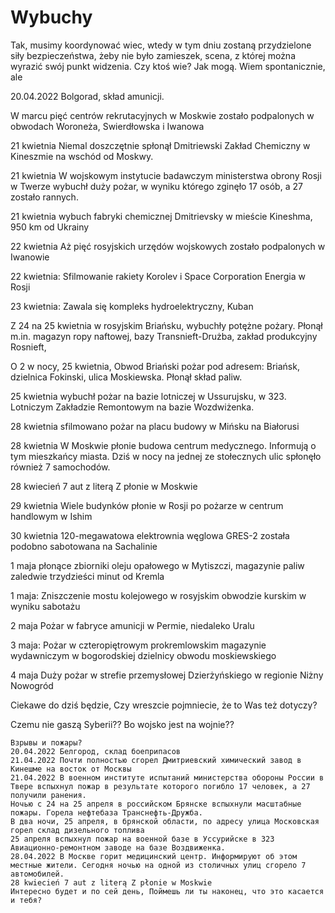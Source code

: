 # Wybuchy

Tak, musimy koordynować wiec, wtedy w tym dniu zostaną przydzielone siły bezpieczeństwa, żeby nie było zamieszek, scena, z której można wyrazić swój punkt widzenia. Czy ktoś wie? Jak mogą. Wiem spontanicznie, ale


20.04.2022 Bolgorad, skład amunicji.

W marcu pięć centrów rekrutacyjnych w Moskwie zostało podpalonych w obwodach Woroneża, Swierdłowska i Iwanowa

21 kwietnia Niemal doszczętnie spłonął Dmitriewski Zakład Chemiczny w Kineszmie na wschód od Moskwy.

21 kwietnia W wojskowym instytucie badawczym ministerstwa obrony Rosji w Twerze wybuchł duży pożar, w wyniku którego zginęło 17 osób, a 27 zostało rannych.

21 kwietnia wybuch fabryki chemicznej Dmitrievsky w mieście Kineshma, 950 km od Ukrainy

22 kwietnia Aż pięć rosyjskich urzędów wojskowych zostało podpalonych w Iwanowie 

22 kwietnia: Sfilmowanie rakiety Korolev i Space Corporation Energia w Rosji

23 kwietnia:  Zawala się kompleks hydroelektryczny, Kuban 

Z 24 na 25 kwietnia w rosyjskim Briańsku, wybuchły potężne pożary. Płonął m.in. magazyn ropy naftowej, bazy Transnieft-Drużba, zakład produkcyjny Rosnieft, 

O 2 w nocy, 25 kwietnia, Obwod Briański pożar pod adresem: Briańsk, dzielnica Fokinski, ulica Moskiewska. Płonął skład paliw.

25 kwietnia wybuchł pożar na bazie lotniczej w Ussurujsku, w 323. Lotniczym Zakładzie Remontowym na bazie Wozdwiżenka.

28 kwietnia sfilmowano pożar na placu budowy w Mińsku na Białorusi

28 kwietnia W Moskwie płonie budowa centrum medycznego. Informują o tym mieszkańcy miasta. Dziś w nocy na jednej ze stołecznych ulic spłonęło również 7 samochodów.

28 kwiecień 7 aut z literą Z płonie w Moskwie

29 kwietnia Wiele budynków płonie w Rosji po pożarze w centrum handlowym w Ishim 

30 kwietnia 120-megawatowa elektrownia węglowa GRES-2 została podobno sabotowana na Sachalinie

1 maja płonące zbiorniki oleju opałowego w Mytiszczi, magazynie paliw zaledwie trzydzieści minut od Kremla

1 maja: Zniszczenie mostu kolejowego w rosyjskim obwodzie kurskim w wyniku sabotażu

2 maja Pożar w fabryce amunicji w Permie, niedaleko Uralu

3 maja: Pożar w czteropiętrowym prokremlowskim magazynie wydawniczym w bogorodskiej dzielnicy obwodu moskiewskiego

4 maja Duży pożar w strefie przemysłowej Dzierżyńskiego w regionie Niżny Nowogród

Ciekawe do dziś będzie, Czy wreszcie pojmniecie, że to Was też dotyczy?

Czemu nie gaszą Syberii?? Bo wojsko jest na wojnie?? 

```
Взрывы и пожары?
20.04.2022 Белгород, склад боеприпасов
21.04.2022 Почти полностью сгорел Дмитриевский химический завод в Кинешме на восток от Москвы
21.04.2022 В военном институте испытаний министерства обороны России в Твере вспыхнул пожар в результате которого погибло 17 человек, а 27 получили ранения.
Ночью с 24 на 25 апреля в российском Брянске вспыхнули масштабные пожары. Горела нефтебаза Транснефть-Дружба.
В два ночи, 25 апреля, в брянской области, по адресу улица Московская горел склад дизельного топлива
25 апреля вспыхнул пожар на военной базе в Уссурийске в 323 Авиационно-ремонтном заводе на базе Воздвиженка.
28.04.2022 В Москве горит медицинский центр. Информируют об этом местные жители. Сегодня ночью на одной из столичных улиц сгорело 7 автомобилей. 
28 kwiecień 7 aut z literą Z płonie w Moskwie
Интересно будет и по сей день, Поймешь ли ты наконец, что это касается и тебя?
```




